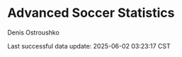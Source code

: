 # Advanced Soccer Statistics
Denis Ostroushko

<!-- gfm -->

Last successful data update: 2025-06-02 03:23:17 CST
